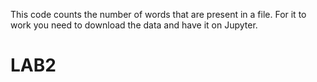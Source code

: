 This code counts the number of words that are present in a file. For it to work you need to download the data and have it on Jupyter.
# LAB2
